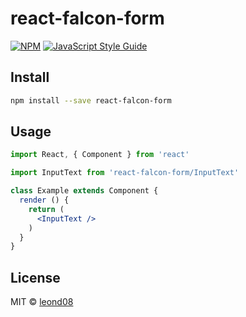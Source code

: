 # react-falcon-form

> 

[![NPM](https://img.shields.io/npm/v/react-falcon-form.svg)](https://www.npmjs.com/package/react-falcon-form) [![JavaScript Style Guide](https://img.shields.io/badge/code_style-standard-brightgreen.svg)](https://standardjs.com)

## Install

```bash
npm install --save react-falcon-form
```

## Usage

```jsx
import React, { Component } from 'react'

import InputText from 'react-falcon-form/InputText'

class Example extends Component {
  render () {
    return (
      <InputText />
    )
  }
}
```

## License

MIT © [leond08](https://github.com/leond08)
